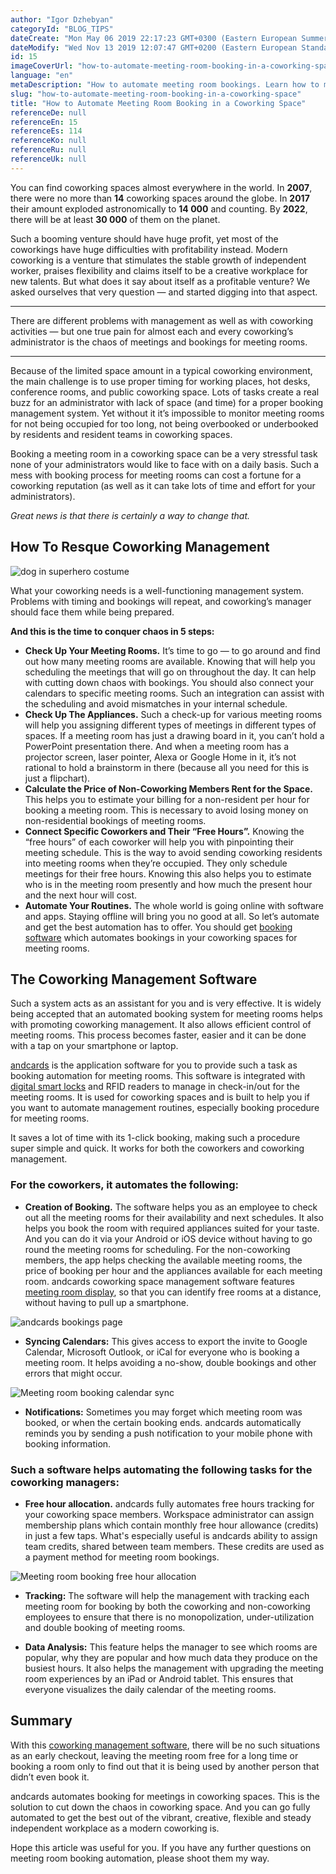 ```yaml
---
author: "Igor Dzhebyan"
categoryId: "BLOG_TIPS"
dateCreate: "Mon May 06 2019 22:17:23 GMT+0300 (Eastern European Summer Time)"
dateModify: "Wed Nov 13 2019 12:07:47 GMT+0200 (Eastern European Standard Time)"
id: 15
imageCoverUrl: "how-to-automate-meeting-room-booking-in-a-coworking-space-cover.jpg"
language: "en"
metaDescription: "How to automate meeting room bookings. Learn how to manage this process in a coworking space with the help of andcards Suite software."
slug: "how-to-automate-meeting-room-booking-in-a-coworking-space"
title: "How to Automate Meeting Room Booking in a Coworking Space"
referenceDe: null
referenceEn: 15
referenceEs: 114
referenceKo: null
referenceRu: null
referenceUk: null
---
```


You can find coworking spaces almost everywhere in the world. In **2007**, there were no more than **14** coworking spaces around the globe. In **2017** their amount exploded astronomically to **14 000** and counting. By **2022**, there will be at least **30 000** of them on the planet.

Such a booming venture should have huge profit, yet most of the coworkings have huge difficulties with profitability instead. Modern coworking is a venture that stimulates the stable growth of independent worker, praises flexibility and claims itself to be a creative workplace for new talents. But what does it say about itself as a profitable venture? We asked ourselves that very question — and started digging into that aspect.

------

There are different problems with management as well as with coworking activities — but one true pain for almost each and every coworking’s administrator is the chaos of meetings and bookings for meeting rooms.

------

Because of the limited space amount in a typical coworking environment, the main challenge is to use proper timing for working places, hot desks, conference rooms, and public coworking space. Lots of tasks create a real buzz for an administrator with lack of space (and time) for a proper booking management system. Yet without it it’s impossible to monitor meeting rooms for not being occupied for too long, not being overbooked or underbooked by residents and resident teams in coworking spaces.

Booking a meeting room in a coworking space can be a very stressful task none of your administrators would like to face with on a daily basis. Such a mess with booking process for meeting rooms can cost a fortune for a coworking reputation (as well as it can take lots of time and effort for your administrators).

*Great news is that there is certainly a way to change that.*

## How To Resque Coworking Management

![dog in superhero costume](https://s3.ap-northeast-2.amazonaws.com/blogs.andcards.com/how-to-automate-meeting-room-booking-in-a-coworking-space-1.jpg|height=1080,width=1920)

What your coworking needs is a well-functioning management system. Problems with timing and bookings will repeat, and coworking’s manager should face them while being prepared. 

**And this is the time to conquer chaos in 5 steps:**

- **Check Up Your Meeting Rooms.** It’s time to go — to go around and find out how many meeting rooms are available. Knowing that will help you scheduling the meetings that will go on throughout the day. It can help with cutting down chaos with bookings. You should also connect your calendars to specific meeting rooms. Such an integration can assist with the scheduling and avoid mismatches in your internal schedule.
- **Check Up The Appliances.** Such a check-up for various meeting rooms will help you assigning different types of meetings in different types of spaces. If a meeting room has just a drawing board in it, you can’t hold a PowerPoint presentation there. And when a meeting room has a projector screen, laser pointer, Alexa or Google Home in it, it’s not rational to hold a brainstorm in there (because all you need for this is just a flipchart).
- **Calculate the Price of Non-Coworking Members Rent for the Space.** This helps you to estimate your billing for a non-resident per hour for booking a meeting room. This is necessary to avoid losing money on non-residential bookings of meeting rooms.
- **Connect Specific Coworkers and Their “Free Hours”.** Knowing the “free hours” of each coworker will help you with pinpointing their meeting schedule. This is the way to avoid sending coworking residents into meeting rooms when they’re occupied. They only schedule meetings for their free hours. Knowing this also helps you to estimate who is in the meeting room presently and how much the present hour and the next hour will cost.
- **Automate Your Routines.** The whole world is going online with software and apps. Staying offline will bring you no good at all. So let’s automate and get the best automation has to offer. You should get [booking software](https://andcards.com) which automates bookings in your coworking spaces for meeting rooms.

## The Coworking Management Software

Such a system acts as an assistant for you and is very effective. It is widely being accepted that an automated booking system for meeting rooms helps with promoting coworking management. It also allows efficient control of meeting rooms. This process becomes faster, easier and it can be done with a tap on your smartphone or laptop.

[andcards](https://andcards.com) is the application software for you to provide such a task as booking automation for meeting rooms. This software is integrated with [digital smart locks](https://andcards.com/blog/experts/interview-with-bernhard-mehl-ceo-kisi-industry-leading-physical-security-system-for-modern-facilities) and RFID readers to manage in check-in/out for the meeting rooms. It is used for coworking spaces and is built to help you if you want to automate management routines, especially booking procedure for meeting rooms.

It saves a lot of time with its 1-click booking, making such a procedure super simple and quick. It works for both the coworkers and coworking management.

### For the coworkers, it automates the following:

- **Creation of Booking.** The software helps you as an employee to check out all the meeting rooms for their availability and next schedules. It also helps you book the room with required appliances suited for your taste. And you can do it via your Android or iOS device without having to go round the meeting rooms for scheduling. For the non-coworking members, the app helps checking the available meeting rooms, the price of booking per hour and the appliances available for each meeting room. andcards coworking space management software features [meeting room display](https://andcards.com/blog/software/meeting-room-display-software-andcards-kiosk), so that you can identify free rooms at a distance, without having to pull up a smartphone.

![andcards bookings page](https://d7ccq1i35b0cj.cloudfront.net/andcards-bookings-main-light-en-1920-1200.png|height=1200,width=1920)

- **Syncing Calendars:** This gives access to export the invite to Google Calendar, Microsoft Outlook, or iCal for everyone who is booking a meeting room. It helps avoiding a no-show, double bookings and other errors that might occur.

![Meeting room booking calendar sync](https://d7ccq1i35b0cj.cloudfront.net/andcards-bookings-calendar-light-en-1920-1200.png|height=1200,width=1920)

- **Notifications:** Sometimes you may forget which meeting room was booked, or when the certain booking ends. andcards automatically reminds you by sending a push notification to your mobile phone with booking information.

### Such a software helps automating the following tasks for the coworking managers:

- **Free hour allocation.** andcards fully automates free hours tracking for your coworking space members. Workspace administrator can assign membership plans which contain monthly free hour allowance (credits) in just a few taps. What's especially useful is andcards ability to assign team credits, shared between team members. These credits are used as a payment method for meeting room bookings.

![Meeting room booking free hour allocation](https://d7ccq1i35b0cj.cloudfront.net/andcards-bookings-create-payment-methods-team-credits-light-en-1920-1200.png|height=1200,width=1920)

- **Tracking:** The software will help the management with tracking each meeting room for booking by both the coworking and non-coworking employees to ensure that there is no monopolization, under-utilization and double booking of meeting rooms.

- **Data Analysis:** This feature helps the manager to see which rooms are popular, why they are popular and how much data they produce on the busiest hours. It also helps the management with upgrading the meeting room experiences by an iPad or Android tablet. This ensures that everyone visualizes the daily calendar of the meeting rooms.

## Summary

With this [coworking management software](https://andcards.com), there will be no such situations as an early checkout, leaving the meeting room free for a long time or booking a room only to find out that it is being used by another person that didn’t even book it.

andcards automates booking for meetings in coworking spaces. This is the solution to cut down the chaos in coworking space. And you can go fully automated to get the best out of the vibrant, creative, flexible and steady independent workplace as a modern coworking is.

Hope this article was useful for you. If you have any further questions on meeting room booking automation, please shoot them my way. 

